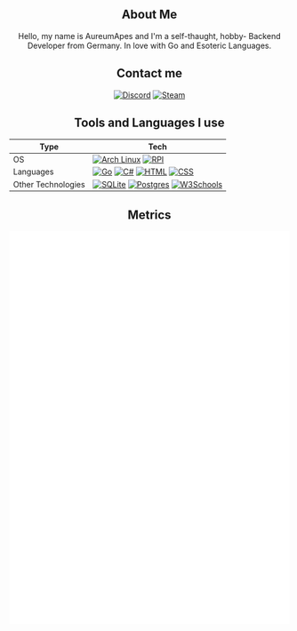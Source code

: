 <div align="center">

About Me
-------

Hello, my name is AureumApes and I'm a self-thaught, hobby- Backend Developer from Germany.
In love with Go and Esoteric Languages.

Contact me
---------------------
[![Discord](https://img.shields.io/badge/Discord-lightgrey?style=for-the-badge&logo=discord&logoColor=grey)](https://discord.com/users/608920482284306434)
[![Steam](https://img.shields.io/badge/Steam-444?style=for-the-badge&logo=steam&logoColor=white)](https://steamcommunity.com/id/AureumApes/)

Tools and Languages I use
----------
| Type| Tech |
|  --  | --  |
| OS | [![Arch Linux](https://img.shields.io/badge/Arch%20Linux-1793D1?style=for-the-badge&logo=arch-linux&logoColor=fff)](#) [![RPI](https://img.shields.io/badge/Raspberry%20Pi-c61a4a?style=for-the-badge&logo=raspberrypi&logoColor=white)](#) |
| Languages | [![Go](https://img.shields.io/badge/Go-%2300ADD8.svg?&style=for-the-badge&logo=go&logoColor=white)](#) [![C#](https://custom-icon-badges.demolab.com/badge/C%23-%23239120.svg?style=for-the-badge&logo=cshrp&logoColor=white)](#) [![HTML](https://img.shields.io/badge/HTML-%23E34F26.svg?style=for-the-badge&logo=html5&logoColor=white)](#) [![CSS](https://img.shields.io/badge/CSS-1572B6?style=for-the-badge&logo=css3&logoColor=fff)](#) |
| Other Technologies | [![SQLite](https://img.shields.io/badge/SQLite-%2307405e.svg?style=for-the-badge&logo=sqlite&logoColor=white)](#) [![Postgres](https://img.shields.io/badge/Postgres-%23316192.svg?style=for-the-badge&logo=postgresql&logoColor=white)](#) [![W3Schools](https://img.shields.io/badge/W3Schools-04AA6D?style=for-the-badge&logo=w3schools&logoColor=fff)](#) |

Metrics
-------
![Metrics](./github-metrics.svg)<br>

</div>
